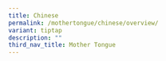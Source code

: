 ```yaml
---
title: Chinese
permalink: /mothertongue/chinese/overview/
variant: tiptap
description: ""
third_nav_title: Mother Tongue
---
```

